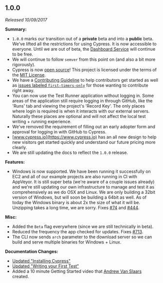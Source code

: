 ## 1.0.0

*Released 10/09/2017*

**Summary:**

- `1.0.0` marks our transition out of a **private** beta and into a **public** beta. We've lifted all the restrictions for using Cypress. It is now accessible to everyone. Until we are out of beta, the [Dashboard Service](/guides/dashboard/dashboard-introduction) will continue to be free.
- We will continue to follow `semver` from this point on (and also a bit more rigorously).
- Cypress is now [open source](https://github.com/cypress-io/cypress)! This project is licensed under the terms of the [MIT License](https://github.com/cypress-io/cypress/blob/develop/LICENSE.md).
- We have a [Contributing Guideline](https://on.cypress.io/contributing) to help contributors get started as well as [issues labeled `first-timers-only`](https://github.com/cypress-io/cypress/labels/first-timers-only) for those wanting to contribute right away.
- You can now use the Test Runner application without logging in. Some areas of the application still require logging in through GitHub, like the 'Runs' tab and viewing the project's 'Record Key'. The only places where login is required is when it interacts with our external servers. Naturally these places are optional and will not affect the local test writing + running experience.
- We've removed the requirement of filling out an early adopter form and approval for logging in with GitHub to Cypress.
- [www.cypress.io](https://www.cypress.io) has an all new design to help new visitors get started quickly and understand our future pricing more clearly.
- We are still updating the docs to reflect the `1.0.0` release.

**Features:**

- Windows is now supported. We have been running it successfully on EC2 and all of our example projects are also running in CI with AppVeyor. It is still super beta (we're aware of a couple issues already) and we're still updating our own infrastructure to manage and test it as comprehensively as we do OSX and Linux. We are only building a 32bit version of Windows, but will soon be building a 64bit as well. As of today the Windows binary is about 2x the size of what it will be. Unzipping takes a long time, we are sorry. Fixes [#74](https://github.com/cypress-io/cypress/issues/74) and [#444](https://github.com/cypress-io/cypress/issues/444).

**Misc:**

- Added the `Beta` flag everywhere (since we are still technically in beta).
- Reduced the frequency the app checked for updates. Fixes [#713](https://github.com/cypress-io/cypress/issues/713).
- The CLI now sends `arch` parameter to the download server so we can build and serve multiple binaries for Windows + Linux.

**Documentation Changes:**

- [Updated "Installing Cypress"](/guides/getting-started/installing-cypress)
- [Updated "Writing your First Test"](/guides/getting-started/writing-your-first-test)
- Added a 10 minute Getting Started video that [Andrew Van Slaars](https://github.com/avanslaars) created.


